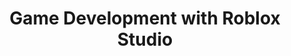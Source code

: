 ---
layout: course_detail
title: "Game Development with Roblox Studio"
topIntroText: "This course is designed to teach you the basics of Game Development using Roblox Studio. Roblox is a popular gaming platform that allows users to create their own games and share them with the world. With Roblox Studio, students can create their own unique games, characters, and environments, all with no prior coding experience necessary."
bgImageUrl: "img/updated/L2/roblox-beg-bg.png"
aboutLevel: "L2 Script Based Programming"
aboutCategoryTitle: "Course Category"
aboutCategory: "Game Development"
aboutGradeLevelTitle: "Grade Level"
aboutGradeLevel: "3 - 6"
aboutSkillLevelTitle: "Skill Level"
aboutSkillLevel: "Beginner - Intermediate"
aboutRatioTitle: "Student to Instructor Ratio"
aboutRatio: "4 : 1"
aboutText: "Students will learn how to use Roblox Studio's tools to build and customize game worlds, create and program characters, and implement game mechanics such as scoring and player movement. They will also learn how to publish their game to the Roblox platform and make it available to other players around the world."
priceschedule:
  monthlyPrice: ""
  classPrice: ""
  classPerMonth: ""
  scheduleDescription: "A general schedule description detailing available booking hours for the specific course will be placed here. This is currently filler text, please ignore."
promotion1: 
  enabled: "true"
  title: "From Game Player to Developer"
  text: "Addicted to gaming? No worries. Find motivation to learn how to code and create your own games. Students will be able to turn their ideas into reality with Roblox Studio."
  imageUrl: "img/updated/L2/roblox-beg-bg.png"
promotion2: 
  enabled: "true"
  title: "Learn About 3D Modeling"
  text: "Students will have the opportunity to delve into the exciting world of 3D modeling and learn the fundamentals of creating 3D objects using Roblox Studio's built-in tools and features. With a focus on practical skills and real-world applications, students will develop the ability to design and animate their own 3D models, allowing them to bring their creative visions to life in the virtual world of Roblox."
  imageUrl: "img/updated/L2/roblox-beg-1.png"
promotion3: 
  enabled: "true"
  title: "Learn While Creating"
  text: "Roblox uses a programming language known as Lua. As students develop their own games, they also pick up computer science concepts, computational thinking skills, and programming fundamentals."
  imageUrl: "img/updated/L2/roblox-beg-2.png"
promotion4: 
  enabled: "true"
  title: "Share Your Projects"
  text: "Roblox is a powerful and versatile platform that empowers users to create, share, and play games with others from all over the world. In this course, students will have the chance to tap into this vibrant community by learning how to publish their own creations to the vast network of Roblox users. Whether they are creating a new game, character, or environment, students will be able to share their work with others and receive valuable feedback and support."
  imageUrl: "img/updated/L2/roblox-beg-3.png"
promotion5: 
  enabled: "true"
  title: "Focus on Imagination and Creativity"
  text: "Learning programming is not the only goal. We focus on pushing the students' imagination and creativity in their works."
  imageUrl: "img/updated/L2/roblox-beg-4.png"
curriculum: 
  enabled: "false"
goals: 
- text: "Understand the process of developing games." 
- text: "Learn the basics of Lua programming language."
- text: "Understand (3D) game modeling and algorithms."
- text: "Learn to adapt to new environments."
- text: "Preparation for presentations, seminars, and more."
highlights: 
- text: "Making programming fun is our top priority when designing all our course content."
- text: "Gain real experiences relating to the industry and participate in research/development."
- text: "Get your question answered in class and participate in healthy competitions with your classmates."
- text: "Learn by doing is the key for all Computer Science studies. All the assignments and projects are design for the goals of the course."
- text: "We focus on pushing our students' imagination and creativity while they learn how to program."
- text: "Programming is just the first step. Building projects and attending science fairs/seminars will help students get into top unversities and jobs."
---